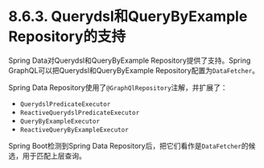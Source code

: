 # 8.6.3. Querydsl和QueryByExample Repository的支持

Spring Data对Querydsl和QueryByExample Repository提供了支持。Spring GraphQL可以把Querydsl和QueryByExample Repository配置为`DataFetcher`。

Spring Data Repository使用了`@GraphQlRepository`注解，并扩展了：
+ `QuerydslPredicateExecutor`
+ `ReactiveQuerydslPredicateExecutor`
+ `QueryByExampleExecutor`
+ `ReactiveQueryByExampleExecutor`

Spring Boot检测到Spring Data Repository后，把它们看作是`DataFetcher`的候选，用于匹配上层查询。
